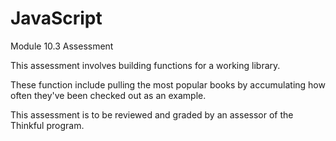 # JavaScript
Module 10.3 Assessment

This assessment involves building functions for a working library. 

These function include pulling the most popular books by accumulating how often they've been checked out as an example. 

This assessment is to be reviewed and graded by an assessor of the Thinkful program. 
